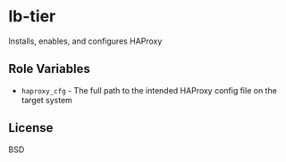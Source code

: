 lb-tier
=========

Installs, enables, and configures HAProxy

Role Variables
--------------

* `haproxy_cfg` - The full path to the intended HAProxy config file on the target system

License
-------

BSD
